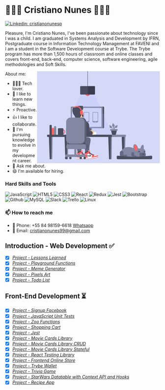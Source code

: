 # 👨🏽‍💻 Cristiano Nunes 👨🏽‍💻
[![Linkedin: cristianonunesp](https://img.shields.io/badge/-Cristiano%20Nunes-blue?style=flat-square&logo=Linkedin&logoColor=white&link=https://www.linkedin.com/in/cristianonunesp/)](https://www.linkedin.com/in/cristianonunesp/)

Pleasure, I'm Cristiano Nunes, I've been passionate about technology since I was a child. I am graduated in Systems Analysis and Development by IFRN, Postgraduate course in Information Technology Management at FAVENI and I am a student in the Software Development course at Trybe. The Trybe program has more than 1,500 hours of classroom and online classes and covers front-end, back-end, computer science, software engineering, agile methodologies and Soft Skills.

About me:
<img align="right" alt="GIF" src="dev2.gif" width="400px" />
- 👨🏽‍💻 Tech lover.
- :notebook: I like to learn new things.
- ⚡ Proactive.
- :+1: I like to collaborate.
- 💼 I'm pursuing knowledge to evolve in my development career.
- 💬 Ask me about.
- 😄 I'm available for hiring.



### Hard Skills and Tools

<p align="left"> 
  <img src="https://icongr.am/devicon/javascript-original.svg?size=35&color=currentColor" alt="JavaScript"/> 
  <img src="https://icongr.am/devicon/html5-original-wordmark.svg?size=40&color=currentColor" alt="HTML5"/> 
  <img src="https://icongr.am/devicon/css3-original-wordmark.svg?size=40&color=currentColor" alt="CSS3"/> 
  <img src="https://icongr.am/devicon/react-original-wordmark.svg?size=40&color=currentColor" alt="React"/>
  <img src="https://devicons.github.io/devicon/devicon.git/icons/redux/redux-original.svg" alt="Redux" width="40" height="40"/> 
  <img src="https://www.learnstorybook.com/intro-to-storybook/logo-jest.png" alt="Jest" width="40" height="40" />
  <img src="https://icongr.am/devicon/bootstrap-plain-wordmark.svg?size=40&color=currentColor" alt="Bootstrap"/>
  <img src="https://icongr.am/devicon/github-original-wordmark.svg?size=40&color=currentColor" alt="Github"/> 
  <img src="https://icongr.am/devicon/mysql-original-wordmark.svg?size=40&color=currentColor" alt="MySQL"/> 
  <img src="https://icongr.am/devicon/slack-original-wordmark.svg?size=40&color=currentColor" alt="Slack"/> 
  <img src="https://icongr.am/devicon/trello-plain-wordmark.svg?size=40&color=currentColor" alt="Trello"/> 
  <img src="https://icongr.am/devicon/linux-original.svg?size=40&color=currentColor" alt="Linux"/> 
</p>

### 📫 How to reach me

- :iphone:  Phone: +55 84 98159-6618 [Whatsapp](https://api.whatsapp.com/send?phone=5584981596618&text=Hi%20there!)
- 📧 Email: cristianonunes99@gmail.com

## Introduction - Web Development :white_check_mark:
- [x] *[Project - Lessons Learned](https://github.com/CristianoNunes/Project-Lessons-Learned)*
- [x] *[Project - Playground Functions](https://github.com/CristianoNunes/Project-Playground-Functions)*
- [x] *[Project - Meme Generator](https://github.com/CristianoNunes/Project-Meme-Generator)*
- [x] *[Project - Pixels Art](https://github.com/CristianoNunes/Project-Pixels-Art)*
- [x] *[Project - Todo List](https://github.com/CristianoNunes/Project-Todo-List)*

## Front-End Development :hourglass_flowing_sand:
- [x] *[Project - Signup Facebook](https://github.com/CristianoNunes/Project-Signup-Facebook)*
- [x] *[Project - JavaScript Unit Tests](https://github.com/CristianoNunes/Project-JS-Unit-Tests)*
- [x] *[Project - Zoo Functions](https://github.com/CristianoNunes/Project-Zoo-Functions)*
- [x] *[Project - Shopping Cart](https://github.com/CristianoNunes/Project-Shopping-Cart)*
- [x] *[Project - Jest](https://github.com/CristianoNunes/Project-Jest)*
- [x] *[Project - Movie Cards Library](https://github.com/CristianoNunes/Project-Movie-Cards-Library)*
- [x] *[Project - Movie Cards Library CRUD](https://github.com/CristianoNunes/Project-Movie-Card-Library-Crud)*
- [x] *[Project - Movie Cards Library Stateful](https://github.com/CristianoNunes/Project-Movie-Card-Library-Stateful)*
- [x] *[Project - React Testing Library](https://github.com/CristianoNunes/Project-React-Testing-Library)*
- [x] *[Project - Frontend Online Store](https://gui-alucard.github.io/Block14-Project-Agile/)*
- [x] *[Project - Trybe Wallet](https://github.com/CristianoNunes/Project-Trybe-Wallet)*
- [x] *[Project - Trivia Game](https://github.com/CristianoNunes/Project-Trivia-React-Redux)*
- [x] *[Project - StarWars Datatable with Context API and Hooks](https://github.com/CristianoNunes/Project-StarWars-Datatable-Hooks)*
- [x] *[Project - Recipe App](https://github.com/CristianoNunes/Recipes-App)*